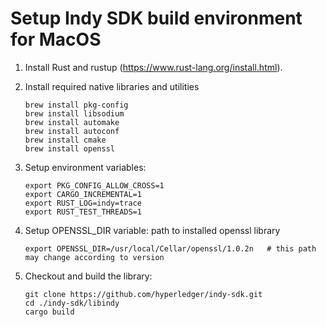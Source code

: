 # Setup Indy SDK build environment for MacOS

1. Install Rust and rustup (https://www.rust-lang.org/install.html).
2. Install required native libraries and utilities

   ```
   brew install pkg-config
   brew install libsodium
   brew install automake 
   brew install autoconf
   brew install cmake
   brew install openssl
   ```
3. Setup environment variables:
   ```
   export PKG_CONFIG_ALLOW_CROSS=1
   export CARGO_INCREMENTAL=1
   export RUST_LOG=indy=trace
   export RUST_TEST_THREADS=1
   ```
4. Setup OPENSSL_DIR variable: path to installed openssl library
   ```
   export OPENSSL_DIR=/usr/local/Cellar/openssl/1.0.2n   # this path may change according to version
   ```
5. Checkout and build the library:
   ```
   git clone https://github.com/hyperledger/indy-sdk.git
   cd ./indy-sdk/libindy
   cargo build
   ```
